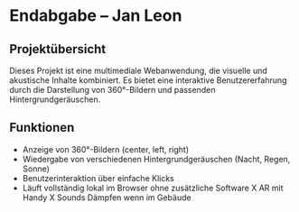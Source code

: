 # Endabgabe – Jan Leon

## Projektübersicht

Dieses Projekt ist eine multimediale Webanwendung, die visuelle und akustische Inhalte kombiniert. Es bietet eine interaktive Benutzererfahrung durch die Darstellung von 360°-Bildern und passenden Hintergrundgeräuschen.

## Funktionen

- Anzeige von 360°-Bildern (center, left, right)
- Wiedergabe von verschiedenen Hintergrundgeräuschen (Nacht, Regen, Sonne)
- Benutzerinteraktion über einfache Klicks
- Läuft vollständig lokal im Browser ohne zusätzliche Software
X AR mit Handy 
X Sounds Dämpfen wenn im Gebäude
